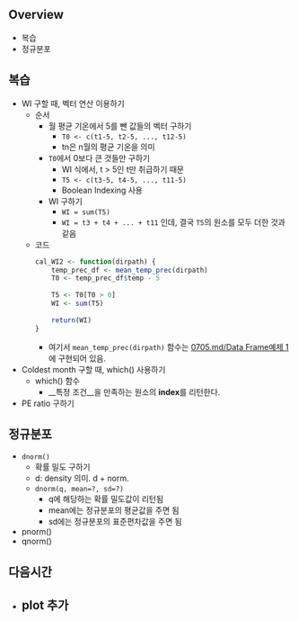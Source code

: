 ## Overview
- 복습
- 정규분포

## 복습
- WI 구할 때, 벡터 연산 이용하기
	- 순서
		- 월 평균 기온에서 5를 뺀 값들의 벡터 구하기
			- `T0 <- c(t1-5, t2-5, ..., t12-5)`
			- tn은 n월의 평균 기온을 의미
		- `T0`에서 0보다 큰 것들만 구하기
			- WI 식에서, t > 5인 t만 취급하기 때문
			- `T5 <- c(t3-5, t4-5, ..., t11-5)`
			- Boolean Indexing 사용
		- WI 구하기
			- `WI = sum(T5)`
			- `WI = t3 + t4 + ... + t11` 인데, 결국 `T5`의 원소를 모두 더한 것과 같음
	- 코드
		```R
		cal_WI2 <- function(dirpath) {
		    temp_prec_df <- mean_temp_prec(dirpath)
		    T0 <- temp_prec_df$temp - 5
		    
		    T5 <- T0[T0 > 0]
		    WI <- sum(T5)
		    
		    return(WI)
		}
		```
		- 여기서 `mean_temp_prec(dirpath)` 함수는 [0705.md/Data Frame예제 1](https://github.com/haekyu/Jiyeon/blob/master/0705/0705.md)에 구현되어 있음.
- Coldest month 구할 때, which() 사용하기
	- which() 함수
		- __특정 조건__을 만족하는 원소의 **index**를 리턴한다.
- PE ratio 구하기

## 정규분포
- `dnorm()`
	- 확률 밀도 구하기
	- d: density 의미. d + norm.
	- `dnorm(q, mean=?, sd=?)`
		- q에 해당하는 확률 밀도값이 리턴됨
		- mean에는 정규분포의 평균값을 주면 됨
		- sd에는 정규분포의 표준편차값을 주면 됨
- pnorm()
- qnorm()

## 다음시간
- plot 추가
	- 